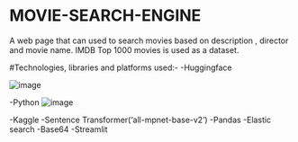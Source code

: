 # MOVIE-SEARCH-ENGINE
A web page that can used to search movies based on description , director and movie name. IMDB Top 1000 movies is used as a dataset.

#Technologies, libraries and platforms used:-
-Huggingface

![image](https://github.com/Satya-bit/MOVIE-SEARCH-ENGINE/assets/70309925/b9f38852-8d35-4cbb-83ae-5695784807b7)

-Python
![image](https://github.com/Satya-bit/MOVIE-SEARCH-ENGINE/assets/70309925/6bf45869-aaca-454b-8129-0f862fbf7bff)

-Kaggle
-Sentence Transformer(‘all-mpnet-base-v2’)
-Pandas
-Elastic search
-Base64
-Streamlit


